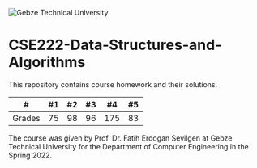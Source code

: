 

![Gebze Technical University](https://abl.gtu.edu.tr/html/mobil/gtu_logo_en_500.png)
# CSE222-Data-Structures-and-Algorithms

This repository contains course homework and their solutions.

| #      	| #1  	| #2  	| #3 	| #4	| #5    |
|--------	|-----	|-----	|----	|-----|------	|
| Grades 	| 75   	| 98 	  | 96	| 175 | 83    |

The course was given by Prof. Dr. Fatih Erdogan Sevilgen at Gebze Technical University for the Department of Computer Engineering in the Spring 2022.
